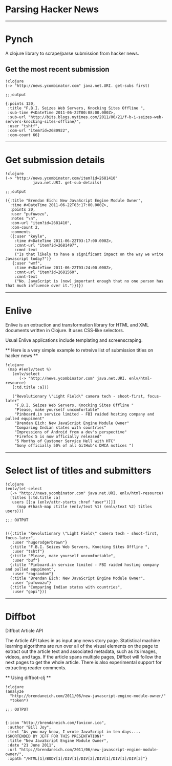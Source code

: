 # Parsing Hacker News

---

# Pynch

A clojure library to scrape/parse submission from hacker news. 

## Get the most recent submission

    !clojure
    (-> "http://news.ycombinator.com" java.net.URI. get-subs first)

    ;;;output
    
    {:points 120,
     :title "F.B.I. Seizes Web Servers, Knocking Sites Offline ",
     :sub-time #<DateTime 2011-06-22T00:08:00.000Z>,
     :sub-url "http://bits.blogs.nytimes.com/2011/06/21/f-b-i-seizes-web-servers-knocking-sites-offline/",
     :user "tshtf",
     :com-url "item?id=2680922",
     :com-count 66}

---

# Get submission details

    !clojure
    (-> "http://news.ycombinator.com/item?id=2681410"
                java.net.URI. get-sub-details)
    
    ;;;output
    
    ({:title "Brendan Eich: New JavaScript Engine Module Owner",
      :time #<DateTime 2011-06-22T03:17:00.000Z>,
      :points 20,
      :user "pufuwozu",
      :notes "\n",
      :com-url "item?id=2681410",
      :com-count 2,
      :comments
      ({:user "keyle",
        :time #<DateTime 2011-06-22T03:17:00.000Z>,
        :cmnt-url "item?id=2681497",
        :cmnt-text
        ("Is that likely to have a significant impact on the way we write Javascript today?")}
       {:user "wmf",
        :time #<DateTime 2011-06-22T03:24:00.000Z>,
        :cmnt-url "item?id=2681560",
        :cmnt-text
        ("No. JavaScript is (now) important enough that no one person has that much influence over it.")})})


---

# Enlive

Enlive is an extraction and transformation library for HTML and XML documents written in Clojure. It uses CSS-like selectors.

Usual Enlive applications include templating and screenscraping.

** Here is a very simple example to retreive list of submission titles
on hacker news **

    !clojure
     (map #(enlv/text %)    
       (enlv/select  
          (-> "http://news.ycombinator.com" java.net.URI. enlv/html-resource) 
       [:td.title :a]))

       ("Revolutionary \"Light Field\" camera tech - shoot-first, focus-later" 
        "F.B.I. Seizes Web Servers, Knocking Sites Offline " 
        "Please, make yourself uncomfortable" 
        "Pinboard.in service limited - FBI raided hosting company and pulled equpiment" 
        "Brendan Eich: New JavaScript Engine Module Owner" 
        "Comparing Indian states with countries" 
        "Impressions of Android from a dev's perspective" 
        "Firefox 5 is now officially released" 
        "5 Months of Customer Service Hell with HTC" 
        "Sony officially 50% of all GitHub's DMCA notices ")

---

# Select list of titles and submitters
 
    !clojure
    (enlv/let-select 
      (-> "http://news.ycombinator.com" java.net.URI. enlv/html-resource)
      [titles [:td.title :a]
       users [[:a (enlv/attr-starts :href "user")]]]
         (map #(hash-map :title (enlv/text %1) (enlv/text %2) titles users)))

    ;;; OUTPUT


    (({:title "Revolutionary \"Light Field\" camera tech - shoot-first, focus-later",
       :user "hugorodgerbrown"}
      {:title "F.B.I. Seizes Web Servers, Knocking Sites Offline ",
       :user "tshtf"}
      {:title "Please, make yourself uncomfortable", 
       :user "buf"}
      {:title "Pinboard.in service limited - FBI raided hosting company and pulled equpiment",
       :user "rograndom"}
      {:title "Brendan Eich: New JavaScript Engine Module Owner",
       :user "pufuwozu"}
      {:title "Comparing Indian states with countries", 
       :user "gopi"}))

---

# Diffbot

Diffbot Article API 

The Article API takes in as input any news story page. Statistical machine learning algorithms are run over all of the visual elements on the page to extract out the article text and associated metadata, such as its images, videos, and tags. If the article spans multiple pages, Diffbot will follow the next pages to get the whole article. There is also experimental support for extracting reader comments.

** Using diffbot-clj **

    !clojure
    (analyze
      "http://brendaneich.com/2011/06/new-javascript-engine-module-owner/"
      *token*)

    ;;; OUTPUT

    
    {:icon "http://brendaneich.com/favicon.ico",
     :author "Bill Joy",
     :text "As you may know, I wrote JavaScript in ten days.... (SHORTENDED BY JEFF FOR THIS PRESENTATION)"
     :title "New JavaScript Engine Module Owner",
     :date "21 June 2011",
     :url "http://brendaneich.com/2011/06/new-javascript-engine-module-owner/",
     :xpath "/HTML[1]/BODY[1]/DIV[1]/DIV[2]/DIV[1]/DIV[1]/DIV[3]"}
